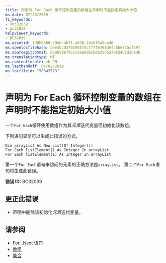 ```yaml
---
title: 声明为 For Each 循环控制变量的数组在声明时不能指定初始大小值
ms.date: 07/20/2015
f1_keywords:
- vbc32039
- bc32039
helpviewer_keywords:
- BC32039
ms.assetid: 1d8b6560-c9eb-4b71-a038-24c6f5a5ce46
ms.openlocfilehash: bee3bcd3701945f5cf77f6761defc8be77acf49f
ms.sourcegitcommit: bce0586f0cccaae6d6cbd625d5a7b824d1d3de4b
ms.translationtype: MT
ms.contentlocale: zh-CN
ms.lasthandoff: 04/02/2019
ms.locfileid: "58843573"
---
```

# <a name="array-declared-as-for-loop-control-variable-cannot-be-declared-with-an-initial-size"></a>声明为 For Each 循环控制变量的数组在声明时不能指定初始大小值
一个`For Each`循环使用数组作为其*元素*迭代变量但初始化该数组。  
  
 下列语句显示可以生成此错误的方式。  
  
```  
Dim arrayList As New List(Of Integer())  
For Each listElement() As Integer In arrayList  
For Each listElement(1) As Integer In arrayList  
```  
  
 第一个`For Each`语句来访问的元素的正确方法是`arrayList`。 第二个`For Each`语句将生成此错误。  
  
 **错误 ID:** BC32039  
  
## <a name="to-correct-this-error"></a>更正此错误  
  
-   声明中删除该初始化*元素*迭代变量。  
  
## <a name="see-also"></a>请参阅

- [For...Next 语句](../../../visual-basic/language-reference/statements/for-next-statement.md)
- [数组](../../../visual-basic/programming-guide/language-features/arrays/index.md)
- [集合](../../../standard/collections/index.md)
